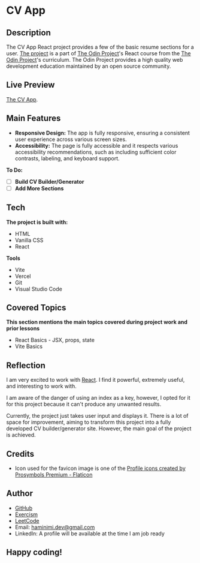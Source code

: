 # CV App
## Description
The CV App React project provides a few of the basic resume sections for a user. [The project](https://www.theodinproject.com/lessons/node-path-react-new-cv-application) is a part of [The Odin Project](https://www.theodinproject.com/dashboard)'s React course from the [The Odin Project](https://www.theodinproject.com/dashboard)'s curriculum. The Odin Project provides a high quality web development education maintained by an open source community.
## Live Preview
[The CV App](https://cv-app-eosin.vercel.app/).
## Main Features
- **Responsive Design:** The app is fully responsive, ensuring a consistent user experience across various screen sizes.
- **Accessibility:** The page is fully accessible and it respects various accessibility recommendations, such as including sufficient color contrasts, labeling, and keyboard support.

**To Do:**
- [ ] **Build CV Builder/Generator**
- [ ] **Add More Sections**
## Tech
**The project is built with:**
- HTML
- Vanilla CSS
- React

**Tools**
- Vite
- Vercel
- Git
- Visual Studio Code
## Covered Topics
**This section mentions the main topics covered during project work and prior lessons**
- React Basics - JSX, props, state
- Vite Basics
## Reflection
I am very excited to work with [React](https://react.dev/). I find it powerful, extremely useful, and interesting to work with.

I am aware of the danger of using an index as a key, however, I opted for it for this project because it can't produce any unwanted results.

Currently, the project just takes user input and displays it. There is a lot of space for improvement, aiming to transform this project into a fully developed CV builder/generator site. However, the main goal of the project is achieved.
## Credits
- Icon used for the favicon image is one of the [Profile icons created by Prosymbols Premium - Flaticon](https://www.flaticon.com/free-icons/profile)
## Author
- [GitHub](https://github.com/Haminimi)
- [Exercism](https://exercism.org/profiles/Haminimi)
- [LeetCode](https://leetcode.com/Haminimi/)
- Email: haminimi.dev@gmail.com
- LinkedIn: A profile will be available at the time I am job ready
## Happy coding!
